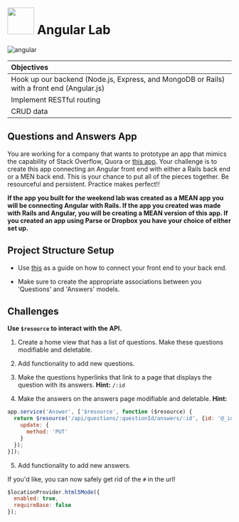 # <img src="https://cloud.githubusercontent.com/assets/7833470/10899314/63829980-8188-11e5-8cdd-4ded5bcb6e36.png" height="60"> Angular Lab

![angular](https://cloud.githubusercontent.com/assets/8397980/12528448/7905981e-c14a-11e5-8231-8ce1c1f7a8ea.png)


| Objectives |
| :--- |
| Hook up our backend (Node.js, Express, and MongoDB or Rails) with a front end (Angular.js) |
| Implement RESTful routing |
| CRUD data |

## Questions and Answers App

You are working for a company that wants to prototype an app that mimics the capability of Stack Overflow, Quora or <a href="http://gaqa.herokuapp.com/" target="_blank">this app</a>.  Your challenge is to create this app connecting an Angular front end with either a Rails back end or a MEN back end.  This is your chance to put all of the pieces together.  Be resourceful and persistent.  Practice makes perfect!!

**If the app you built for the weekend lab was created as a MEAN app you will be connecting Angular with Rails.  If the app you created was made with Rails and Angular, you will be creating a MEAN version of this app.  If you created an app using Parse or Dropbox you have your choice of either set up.**

## Project Structure Setup

*  Use <a href="https://github.com/sf-wdi-24/modules/tree/master/week-10-angular/day-04/module-01" target="_blank">this</a> as a guide on how to connect your front end to your back end.

*  Make sure to create the appropriate associations between you 'Questions' and 'Answers' models.

## Challenges

**Use `$resource` to interact with the API.**

1. Create a home view that has a list of questions. Make these questions modifiable and deletable.

2. Add functionality to add new questions.

3. Make the questions hyperlinks that link to a page that displays the question with its answers. **Hint:** `/:id`

4. Make the answers on the answers page modifiable and deletable. **Hint:**

  ```js
  app.service('Answer', ['$resource', function ($resource) {
    return $resource('/api/questions/:questionId/answers/:id', {id: '@_id'}, {
      update: {
        method: 'PUT'
      }
    });
  }]);
  ```

5. Add functionality to add new answers.

If you'd like, you can now safely get rid of the `#` in the url!

```js
$locationProvider.html5Mode({
  enabled: true,
  requireBase: false
});
```
